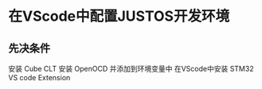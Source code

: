 # 在VScode中配置JUSTOS开发环境

## 先决条件
安装 Cube CLT
安装 OpenOCD 并添加到环境变量中 
在VScode中安装 STM32 VS code Extension

## 